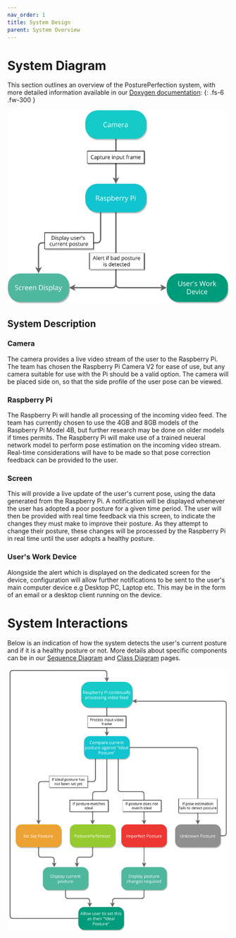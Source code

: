 ```yaml
---
nav_order: 1
title: System Design
parent: System Overview
---
```


# System Diagram

This section outlines an overview of the PosturePerfection system, with more detailed information available in our [Doxygen documentation](../html/index.html):
{: .fs-6 .fw-300 }

<div align = "center">
<img src="../images/system-diagram.pdf" alt="Image of System Diagram">
</div>

## System Description

### Camera

The camera provides a live video stream of the user to the Raspberry Pi. The team has chosen the Raspberry Pi Camera V2 for ease of use, but any camera suitable for use with the Pi should be a valid option. The camera will be placed side on, so that the side profile of the user pose can be viewed.

### Raspberry Pi

The Raspberry Pi will handle all processing of the incoming video feed. The team has currently chosen to use the 4GB and 8GB models of the Raspberry Pi Model 4B, but further research may be done on older models if times permits. The Raspberry Pi will make use of a trained neueral network model to perform pose estimation on the incoming video stream. Real-time considerations will have to be made so that pose correction feedback can be provided to the user.

### Screen

This will provide a live update of the user's current pose, using the data generated from the Raspberry Pi. A notification will be displayed whenever the user has adopted a poor posture for a given time period. The user will then be provided with real time feedback via this screen, to indicate the changes they must make to improve their posture. As they attempt to change their posture, these changes will be processed by the Raspberry Pi in real time until the user adopts a healthy posture.

### User's Work Device

Alongside the alert which is displayed on the dedicated screen for the device, configuration will allow further notifications to be sent to the user's main computer device e.g Desktop PC, Laptop etc. This may be in the form of an email or a desktop client running on the device.

# System Interactions

Below is an indication of how the system detects the user's current posture and if it is a healthy posture or not. More details about specific components can be in our [Sequence Diagram](./sequence-diagram.html) and [Class Diagram](./class-diagram.html) pages.

<div align = "center">
<img src="../images/software-flow.pdf" alt="Image of System Flow Diagram">
</div>
